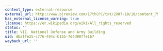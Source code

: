 ```yaml
---
content_type: external-resource
external_url: http://www.bjreview.com/17thCPC/txt/2007-10/10/content_79209_4.htm
has_external_license_warning: true
license: https://en.wikipedia.org/wiki/All_rights_reserved
status: ''
title: VII. National Defense and Army Building
uid: dbaffe25-c776-494c-b155-7d4d90ffe167
wayback_url: ''
---
```

